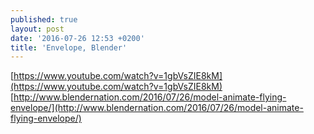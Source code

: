 ```yaml
---
published: true
layout: post
date: '2016-07-26 12:53 +0200'
title: 'Envelope, Blender'
---
```

[https://www.youtube.com/watch?v=1gbVsZIE8kM](https://www.youtube.com/watch?v=1gbVsZIE8kM)  
[http://www.blendernation.com/2016/07/26/model-animate-flying-envelope/](http://www.blendernation.com/2016/07/26/model-animate-flying-envelope/)
